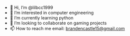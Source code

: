 - 👋 Hi, I’m @lilbcc1999
- 👀 I’m interested in computer engineering
- 🌱 I’m currently learning python
- 💞️ I’m looking to collaborate on gaming projects
- 📫 How to reach me email: brandencastle15@gmail.com 

<!---
lilbcc1999/lilbcc1999 is a ✨ special ✨ repository because its `README.md` (this file) appears on your GitHub profile.
You can click the Preview link to take a look at your changes.
--->
